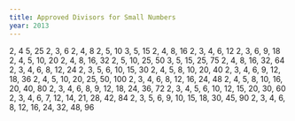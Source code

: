 ```yaml
---
title: Approved Divisors for Small Numbers
year: 2013
---
```


2, 4
5, 25
2, 3, 6
2, 4, 8
2, 5, 10
3, 5, 15
2, 4, 8, 16
2, 3, 4, 6, 12
2, 3, 6, 9, 18
2, 4, 5, 10, 20
2, 4, 8, 16, 32
2, 5, 10, 25, 50
3, 5, 15, 25, 75
2, 4, 8, 16, 32, 64
2, 3, 4, 6, 8, 12, 24
2, 3, 5, 6, 10, 15, 30
2, 4, 5, 8, 10, 20, 40
2, 3, 4, 6, 9, 12, 18, 36
2, 4, 5, 10, 20, 25, 50, 100
2, 3, 4, 6, 8, 12, 16, 24, 48
2, 4, 5, 8, 10, 16, 20, 40, 80
2, 3, 4, 6, 8, 9, 12, 18, 24, 36, 72
2, 3, 4, 5, 6, 10, 12, 15, 20, 30, 60
2, 3, 4, 6, 7, 12, 14, 21, 28, 42, 84
2, 3, 5, 6, 9, 10, 15, 18, 30, 45, 90
2, 3, 4, 6, 8, 12, 16, 24, 32, 48, 96
